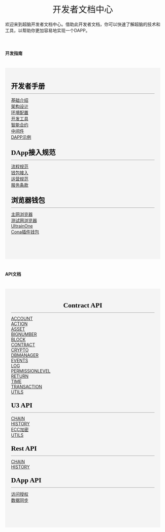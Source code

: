 <!DOCTYPE html>
<html>
<head>
    <meta charset="utf-8">
    <meta name="viewport" content="width=device-width,initial-scale=1.0">
    <title>docs_homepage</title>
    <link href="https://cdn.bootcss.com/twitter-bootstrap/4.2.1/css/bootstrap.min.css" rel="stylesheet">
</head>
<style scoped>
    h1, h2 {
        font-weight: normal;
    }
    ul {
        list-style-type: none;
        padding: 0;
        text-align: left;
    }
    li {
        display: block;
        margin: 0;
    }
    ul a {
        font-size: 22px;
        font-family: SourceSansPro-Regular;
        font-weight: 400;
        color: rgba(110, 111, 112, 1);
        position: relative;
        padding-left: 10px;
    }
    li a::before {
        content: '';
        width: 4px;
        height: 4px;
        border-radius: 50%;
        background: #000000;
        position: absolute;
        /* display: block; */
        left: 0;
        top: 15px;
    }
    .content-title {
        font-size: 22px;
        font-family: SourceSansPro-Bold;
        font-weight: bold;
        color: rgba(0, 0, 0, 1);
        padding-bottom: 10px;
        border-bottom: 1px solid #979797;
        text-align: left;
        margin-bottom: 10px;
    }
    .content-container {
        margin: 40px 120px;
        padding: 40px 30px;
        background: rgba(245, 247, 247, 1);
    }
    .content-container .content-row:first-child {
        margin-bottom: 40px;
    }
    @media screen and (max-width: 576px) {
        .content-container {
            margin: 40px 20px;
        }
    }
</style>
<body>
<h1 align="center">开发者文档中心</h1>

<div>欢迎来到超脑开发者文档中心。借助此开发者文档，你可以快速了解超脑的技术和工具，以帮助你更加容易地实现一个DAPP。</div>
<div>
</br></br>
<h4>开发指南</h4>
    <div class="content-container" style="background-color: #f4f4f4;padding: 1.2rem 1.2rem 2.4rem;margin: 2.4rem 0;">
        <div class="row content-row">
            <div class="col-sm-6 col-xs-12">
                <p class="content-title" style="border-bottom: 1px solid #979797;">开发者手册</p>
                <div class="row content-row">
                    <div class="col-sm-6 col-xs-12">
                        <div>
                            <a href="#/docs-cn/developer/foundation.md">基础介绍</a>
                        </div>
                        <div>
                            <a href="#/docs-cn/developer/architecture.md">架构设计</a>
                        </div>
                        <div>
                            <a href="#/docs-cn/developer/environment.md">环境配置</a>
                        </div>
                        <div>
                            <a href="#/docs-cn/developer/tool.md">开发工具</a>
                        </div>
                    </div>
                    <div class="col-sm-6 col-xs-12">
                        <div>
                            <a href="#/docs-cn/developer/contract.md">智能合约</a>
                        </div>
                        <div>
                            <a href="#/docs-cn/developer/middleware.md">中间件</a>
                        </div>
                        <div>
                            <a href="#/docs-cn/developer/demo.md">DAPP示例</a>
                        </div>
                    </div>
                </div>
            </div>
            <div class="col-sm-3 col-xs-12">
                <p class="content-title" style="border-bottom: 1px solid #979797;">DApp接入规范</p>
                <div>
                    <div>
                        <a href="#/docs-cn/dapp/flow.md">流程规范</a>
                    </div>
                    <div>
                        <a href="#/docs-cn/dapp/wallet.md">钱包接入</a>
                    </div>
                    <div>
                        <a href="#/docs-cn/dapp/operation.md">运营规范</a>
                    </div>
                    <div>
                        <a href="#/docs-cn/dapp/service.md">服务条款</a>
                    </div>
                </div>
            </div>
            <div class="col-sm-3 col-xs-12">
                <p class="content-title" style="border-bottom: 1px solid #979797;">浏览器钱包</p>
                <div>
                    <div>
                        <a href="#/docs-cn/dapp/flow.md">主网浏览器</a>
                    </div>
                    <div>
                        <a href="#/docs-cn/dapp/wallet.md">测试网浏览器</a>
                    </div>
                    <div>
                        <a href="#/docs-cn/dapp/operation.md">UltrainOne</a>
                    </div>
                    <div>
                        <a href="#/docs-cn/dapp/service.md">Cona插件钱包</a>
                    </div>
                </div>
            </div>
        </div>
    </div>
    <h4>API文档</h4>
    <div class="content-container" style="background-color: #f4f4f4;padding: 1.2rem 1.2rem 2.4rem;margin: 2.4rem 0;">
        <div class="row content-row">
            <div class="col-sm-12 col-xs-12">
                <p class="content-title" style="text-align:center;border-bottom: 1px solid #979797;">Contract API</p>
                <div class="row content-row">
                    <div class="col-sm-3 col-xs-12">
                        <div>
                            <a href="#/docs-cn/contract/01-ts-account.md">ACCOUNT</a>
                        </div>
                        <div>
                            <a href="#/docs-cn/contract/02-ts-action.md">ACTION</a>
                        </div>
                        <div>
                            <a href="#/docs-cn/contract/03-ts-asset.md">ASSET</a>
                        </div>
                        <div>
                            <a href="#/docs-cn/contract/04-ts-bigNumber.md">BIGNUMBER</a>
                        </div>
                    </div>
                    <div class="col-sm-3 col-xs-12">
                        <div>
                            <a href="#/docs-cn/contract/05-ts-block.md">BLOCK</a>
                        </div>
                        <div>
                            <a href="#/docs-cn/contract/06-ts-contract.md">CONTRACT</a>
                        </div>
                        <div>
                            <a href="#/docs-cn/contract/07-ts-crypto.md">CRYPTO</a>
                        </div>
                        <div>
                            <a href="#/docs-cn/contract/08-ts-dbmanager.md">DBMANAGER</a>
                        </div>
                    </div>
                    <div class="col-sm-3 col-xs-12">
                        <div>
                            <a href="#/docs-cn/contract/09-ts-events.md">EVENTS</a>
                        </div>
                        <div>
                            <a href="#/docs-cn/contract/10-ts-log.md">LOG</a>
                        </div>
                        <div>
                            <a href="#/docs-cn/contract/11-ts-PermissionLevel.md">PERMISSIONLEVEL</a>
                        </div>
                        <div>
                            <a href="#/docs-cn/contract/12-ts-return.md">RETURN</a>
                        </div>
                    </div>
                    <div class="col-sm-3 col-xs-12">
                        <div>
                            <a href="#/docs-cn/contract/13-ts-time.md">TIME</a>
                        </div>
                        <div>
                            <a href="#/docs-cn/contract/14-ts-transaction.md">TRANSACTION</a>
                        </div>
                        <div>
                            <a href="#/docs-cn/contract/15-ts-utils.md">UTILS</a>
                        </div>
                    </div>
                </div>
            </div>
            <div class="col-sm-4 col-xs-12">
                <p class="content-title" style="border-bottom: 1px solid #979797;">U3 API</p>
                <div>
                    <div>
                        <a href="#/docs-cn/u3/01-chain.md">CHAIN</a>
                    </div>
                    <div>
                        <a href="#/docs-cn/u3/02-history.md">HISTORY</a>
                    </div>
                    <div>
                        <a href="#/docs-cn/u3/03-ecc.md">ECC加密</a>
                    </div>
                    <div>
                        <a href="#/docs-cn/u3/04-utils.md">UTILS</a>
                    </div>
                </div>
            </div>
            <div class="col-sm-4 col-xs-12">
                <p class="content-title" style="border-bottom: 1px solid #979797;">Rest API</p>
                <div>
                    <div>
                        <a href="#/docs-cn/rest/01-chain">CHAIN</a>
                    </div>
                    <div>
                        <a href="#/docs-cn/rest/02-history">HISTORY</a>
                    </div>
                </div>
            </div>
            <div class="col-sm-4 col-xs-12">
                <p class="content-title" style="border-bottom: 1px solid #979797;">DApp API</p>
                <div>
                    <div>
                        <a href="#/docs-cn/dapi/01-chain">访问授权</a>
                    </div>
                    <div>
                        <a href="#/docs-cn/dapi/02-history">数据同步</a>
                    </div>
                </div>
            </div>
        </div>
    </div>
</div>

</body>
</html>
